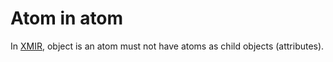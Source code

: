 # Atom in atom

In [XMIR], object is an atom must not have atoms as child objects (attributes).

[XMIR]: https://news.eolang.org/2022-11-25-xmir-guide.html